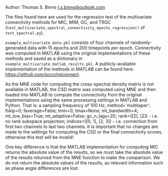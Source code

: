 Author: Thomas S. Binns <t.s.binns@outlook.com>

The files found here are used for the regression test of the multivariate
connectivity methods for MIC, MIM, GC, and TRGC
(`test_multivariate_spectral_connectivity_epochs_regression()` of
`test_spectral.py`).

`example_multivariate_data.pkl` consists of four channels of randomly-generated
data with 15 epochs and 200 timepoints per epoch. Connectivity was computed in
MATLAB using the original implementations of these methods and saved as a
dictionary in `example_multivariate_matlab_results.pkl`. A publicly-available
implementation of the methods in MATLAB can be found here:
https://github.com/sccn/roiconnect. 

As the MNE code for computing the cross-spectral density matrix is not
available in MATLAB, the CSD matrix was computed using MNE and then loaded into
MATLAB to compute the connectivity from the original implementations using the
same processing settings in MATLAB and Python. That is: a sampling frequency of
100 Hz; method='multitaper'; fskip=0; faverage=False; tmin=0; tmax=None;
mt_bandwidth=4; mt_low_bias=True; mt_adaptive=False; gc_n_lags=20;
rank=([2], [2]) - i.e. no rank subspace projection; indices=([0, 1], [2, 3]) -
i.e. connection from first two channels to last two channels. It is 
important that no changes are made to the settings for computing the CSD or the
final connectivity scores, otherwise this test will be invalid!

One key difference is that the MATLAB implementation for computing MIC returns
the absolute value of the results, so we must take the absolute value of the
results returned from the MNE function to make the comparison. We do not return
the absolute values of the results, as relevant information such as phase angle
differences are lost.